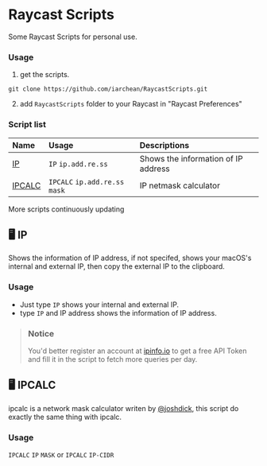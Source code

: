 # Raycast Scripts

Some Raycast Scripts for personal use.

### Usage

1. get the scripts.
```
git clone https://github.com/iarchean/RaycastScripts.git
```
2. add `RaycastScripts` folder to your Raycast in "Raycast Preferences"


### Script list

| Name | Usage | Descriptions |
| :-----| :---- | :---- |
| [IP](#-ip) | `IP` `ip.add.re.ss` | Shows the information of IP address |
| [IPCALC](#-ipcalc) | `IPCALC` `ip.add.re.ss` `mask` | IP netmask calculator  |

More scripts continuously updating

## 🖥 IP
Shows the information of IP address, if not specifed, shows your macOS's internal and external IP, then copy the external IP to the clipboard.

### Usage
- Just type `IP` shows your internal and external IP.
- type `IP` and IP address shows the information of IP address.

> ### Notice
> You'd better register an account at [ipinfo.io](ipinfo.io) to get a free API Token and fill it in the script to fetch more queries per day.


## 🖥 IPCALC

ipcalc is a network mask calculator writen by [@joshdick](http://jodies.de/ipcalc), this script do exactly the same thing with ipcalc.

### Usage

`IPCALC` `IP` `MASK` or `IPCALC` `IP-CIDR`
